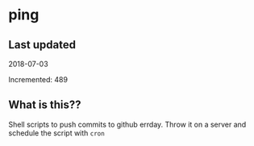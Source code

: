 # ping

## Last updated
2018-07-03

Incremented: 489

## What is this??
Shell scripts to push commits to github errday. Throw it on a server and schedule the script with `cron`
